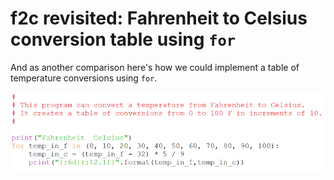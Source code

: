 # f2c revisited: Fahrenheit to Celsius conversion table using `for`

And as another comparison here's how we could implement a table of temperature conversions using `for`.

![](19_f2c_using_for.py.png)
